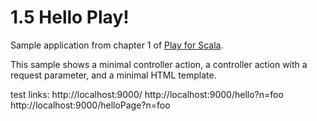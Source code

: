 # 1.5 Hello Play!

Sample application from chapter 1 of [Play for Scala](http://bit.ly/playscala).

This sample shows a minimal controller action, a controller action with a request parameter, and a minimal HTML template.

test links:
http://localhost:9000/
http://localhost:9000/hello?n=foo
http://localhost:9000/helloPage?n=foo
